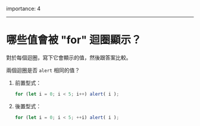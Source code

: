 importance: 4

---

# 哪些值會被 "for" 迴圈顯示？

對於每個迴圈，寫下它會顯示的值，然後跟答案比較。

兩個迴圈是否 `alert` 相同的值？

1. 前置型式：

    ```js
    for (let i = 0; i < 5; i++) alert( i );
    ```
2. 後置型式：

    ```js
    for (let i = 0; i < 5; ++i) alert( i );
    ```

